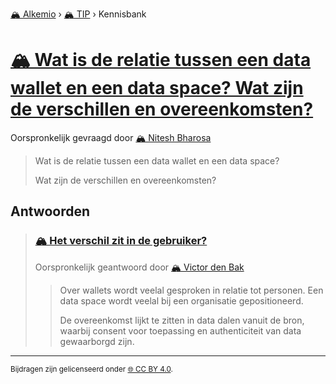 [🏔️ Alkemio](https://welcome.alkem.io/) › [🏔️ TIP](https://alkem.io/tip/dashboard) › Kennisbank
# [🏔️ Wat is de relatie tussen een data wallet en een data space? Wat zijn de verschillen en overeenkomsten?](https://alkem.io/tip/collaboration/watisderelatietu-747)
Oorspronkelijk gevraagd door [🏔️ Nitesh Bharosa](https://alkem.io/user/nitesh-bharosa-5829)
>Wat is de relatie tussen een data wallet en een data space?
>
>Wat zijn de verschillen en overeenkomsten?
## Antwoorden
>### [🏔️ Het verschil zit in de gebruiker?](https://alkem.io/tip/collaboration/watisderelatietu-747/posts/hetverschilzitin-1832)
>Oorspronkelijk geantwoord door [🏔️ Victor den Bak](https://alkem.io/tip/collaboration/watisderelatietu-747/posts/hetverschilzitin-1832)
>>Over wallets wordt veelal gesproken in relatie tot personen. Een data space wordt veelal bij een organisatie gepositioneerd.
>>
>>De overeenkomst lijkt te zitten in data dalen vanuit de bron, waarbij consent voor toepassing en authenticiteit van data gewaarborgd zijn.
* * *
<small>Bijdragen zijn gelicenseerd onder [🌐 CC BY 4.0](https://creativecommons.org/licenses/by/4.0/deed.nl).</small>
